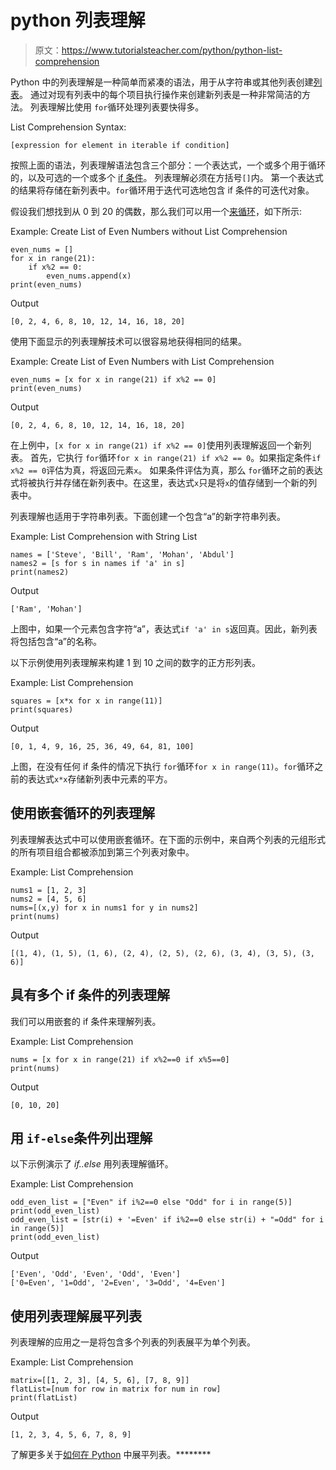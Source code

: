 # python 列表理解

> 原文：<https://www.tutorialsteacher.com/python/python-list-comprehension>

Python 中的列表理解是一种简单而紧凑的语法，用于从字符串或其他列表创建[列表](/python/python-list)。 通过对现有列表中的每个项目执行操作来创建新列表是一种非常简洁的方法。 列表理解比使用 `for`循环处理列表要快得多。

List Comprehension Syntax:

```
[expression for element in iterable if condition]

```

按照上面的语法，列表理解语法包含三个部分：一个表达式，一个或多个用于循环的，以及可选的一个或多个 [if 条件](/python/python-if-elif)。 列表理解必须在方括号`[]`内。 第一个表达式的结果将存储在新列表中。`for`循环用于迭代可选地包含 if 条件的可迭代对象。

假设我们想找到从 0 到 20 的偶数，那么我们可以用一个[来循环](/python/python-for-loop)，如下所示:

Example: Create List of Even Numbers without List Comprehension 

```
even_nums = []
for x in range(21):
    if x%2 == 0:
        even_nums.append(x)
print(even_nums) 
```

Output

```
[0, 2, 4, 6, 8, 10, 12, 14, 16, 18, 20] 
```

使用下面显示的列表理解技术可以很容易地获得相同的结果。

Example: Create List of Even Numbers with List Comprehension 

```
even_nums = [x for x in range(21) if x%2 == 0]
print(even_nums) 
```

Output

```
[0, 2, 4, 6, 8, 10, 12, 14, 16, 18, 20] 
```

在上例中，`[x for x in range(21) if x%2 == 0]`使用列表理解返回一个新列表。 首先，它执行 `for`循环`for x in range(21) if x%2 == 0`。如果指定条件`if x%2 == 0`评估为真，将返回元素`x`。 如果条件评估为真，那么 `for`循环之前的表达式将被执行并存储在新列表中。在这里，表达式`x`只是将`x`的值存储到一个新的列表中。

列表理解也适用于字符串列表。下面创建一个包含“a”的新字符串列表。

Example: List Comprehension with String List 

```
names = ['Steve', 'Bill', 'Ram', 'Mohan', 'Abdul']
names2 = [s for s in names if 'a' in s]
print(names2) 
```

Output

```
['Ram', 'Mohan'] 
```

上图中，如果一个元素包含字符“a”，表达式`if 'a' in s`返回真。因此，新列表将包括包含“a”的名称。

以下示例使用列表理解来构建 1 到 10 之间的数字的正方形列表。

Example: List Comprehension 

```
squares = [x*x for x in range(11)] 
print(squares) 
```

Output

```
[0, 1, 4, 9, 16, 25, 36, 49, 64, 81, 100] 
```

上图，在没有任何 if 条件的情况下执行 `for`循环`for x in range(11)`。`for`循环之前的表达式`x*x`存储新列表中元素的平方。

## 使用嵌套循环的列表理解

列表理解表达式中可以使用嵌套循环。在下面的示例中，来自两个列表的元组形式的所有项目组合都被添加到第三个列表对象中。

Example: List Comprehension 

```
nums1 = [1, 2, 3]
nums2 = [4, 5, 6]
nums=[(x,y) for x in nums1 for y in nums2]
print(nums) 
```

Output

```
[(1, 4), (1, 5), (1, 6), (2, 4), (2, 5), (2, 6), (3, 4), (3, 5), (3, 6)] 
```

## 具有多个 if 条件的列表理解

我们可以用嵌套的 if 条件来理解列表。

Example: List Comprehension 

```
nums = [x for x in range(21) if x%2==0 if x%5==0] 
print(nums) 
```

Output

```
[0, 10, 20] 
```

## 用 `if-else`条件列出理解

以下示例演示了 *if..else* 用列表理解循环。

Example: List Comprehension 

```
odd_even_list = ["Even" if i%2==0 else "Odd" for i in range(5)]
print(odd_even_list)
odd_even_list = [str(i) + '=Even' if i%2==0 else str(i) + "=Odd" for i in range(5)]
print(odd_even_list) 
```

Output

```
['Even', 'Odd', 'Even', 'Odd', 'Even']
['0=Even', '1=Odd', '2=Even', '3=Odd', '4=Even'] 
```

## 使用列表理解展平列表

列表理解的应用之一是将包含多个列表的列表展平为单个列表。

Example: List Comprehension 

```
matrix=[[1, 2, 3], [4, 5, 6], [7, 8, 9]]
flatList=[num for row in matrix for num in row]
print(flatList) 
```

Output

```
[1, 2, 3, 4, 5, 6, 7, 8, 9] 
```

了解更多关于[如何在 Python](/articles/how-to-flatten-list-in-python) 中展平列表。********